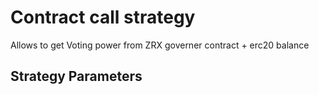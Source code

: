 # Contract call strategy

Allows to get Voting power from ZRX governer contract + erc20 balance

## Strategy Parameters
